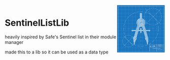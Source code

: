 <img align="right" width="150" height="150" top="100" src="./public/readme.jpg">

# SentinelListLib 

heavily inspired by Safe's Sentinel list in their module manager

made this to a lib so it can be used as a data type

